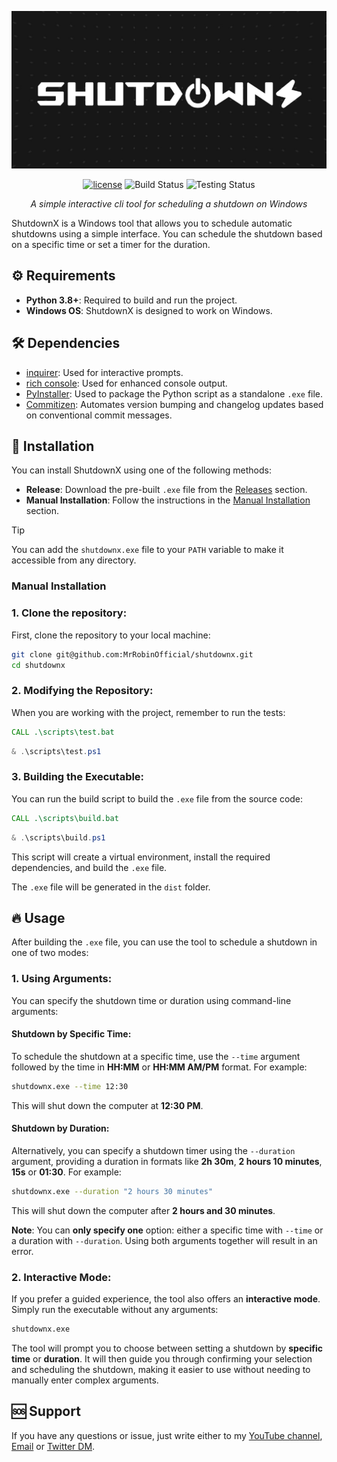 ![Banner](img/banner.jpg)

<div align="center">
  
[![license](https://img.shields.io/badge/license-MIT-blue.svg)](https://github.com/mrrobinofficial/shutdownx/blob/HEAD/LICENSE.txt)
![Build Status](https://github.com/mrrobinofficial/shutdownx/actions/workflows/build-and-release.yml/badge.svg)
![Testing Status](https://github.com/mrrobinofficial/shutdownx/actions/workflows/testing.yml/badge.svg)

_A simple interactive cli tool for scheduling a shutdown on Windows_ 

</div>

ShutdownX is a Windows tool that allows you to schedule automatic shutdowns using a simple interface. You can schedule the shutdown based on a specific time or set a timer for the duration.

## ⚙️ Requirements

- **Python 3.8+**: Required to build and run the project.
- **Windows OS**: ShutdownX is designed to work on Windows.

## 🛠️ Dependencies
- [inquirer](https://pypi.org/project/inquirer/): Used for interactive prompts.
- [rich console](https://rich.readthedocs.io/en/latest/console.html): Used for enhanced console output.
- [PyInstaller](https://pyinstaller.org/en/stable/): Used to package the Python script as a standalone `.exe` file.
- [Commitizen](https://github.com/commitizen/cz-cli): Automates version bumping and changelog updates based on conventional commit messages.

## 🚀 Installation

You can install ShutdownX using one of the following methods:

- **Release**: Download the pre-built `.exe` file from the [Releases](https://github.com/MrRobinOfficial/shutdownx/releases) section.
- **Manual Installation**: Follow the instructions in the [Manual Installation](#manual-installation) section.

> [!TIP]
> You can add the `shutdownx.exe` file to your `PATH` variable to make it accessible from any directory.

### Manual Installation

### 1. Clone the repository:
First, clone the repository to your local machine:
```bash
git clone git@github.com:MrRobinOfficial/shutdownx.git
cd shutdownx
```

### 2. Modifying the Repository:

When you are working with the project, remember to run the tests:

```bat
CALL .\scripts\test.bat
```

```powershell
& .\scripts\test.ps1
```

### 3. Building the Executable:

You can run the build script to build the `.exe` file from the source code:

```bat
CALL .\scripts\build.bat
```

```powershell
& .\scripts\build.ps1
```

This script will create a virtual environment, install the required dependencies, and build the `.exe` file.

The `.exe` file will be generated in the `dist` folder.

## 🔥 Usage

After building the `.exe` file, you can use the tool to schedule a shutdown in one of two modes:

### 1. **Using Arguments**:

You can specify the shutdown time or duration using command-line arguments:

#### **Shutdown by Specific Time**:
To schedule the shutdown at a specific time, use the `--time` argument followed by the time in **HH:MM** or **HH:MM AM/PM** format. For example:
```bash
shutdownx.exe --time 12:30
```
This will shut down the computer at **12:30 PM**.

#### **Shutdown by Duration**:
Alternatively, you can specify a shutdown timer using the `--duration` argument, providing a duration in formats like **2h 30m**, **2 hours 10 minutes**, **15s** or **01:30**. For example:
```bash
shutdownx.exe --duration "2 hours 30 minutes"
```
This will shut down the computer after **2 hours and 30 minutes**.

**Note**: You can **only specify one** option: either a specific time with `--time` or a duration with `--duration`. Using both arguments together will result in an error.

### 2. **Interactive Mode**:

If you prefer a guided experience, the tool also offers an **interactive mode**. Simply run the executable without any arguments:
```bash
shutdownx.exe
```
The tool will prompt you to choose between setting a shutdown by **specific time** or **duration**. It will then guide you through confirming your selection and scheduling the shutdown, making it easier to use without needing to manually enter complex arguments.

## 🆘 Support
If you have any questions or issue, just write either to my [YouTube channel](https://www.youtube.com/@mrrobinofficial), [Email](mailto:mrrobin123mail@gmail.com) or [Twitter DM](https://twitter.com/MrRobinOfficial).